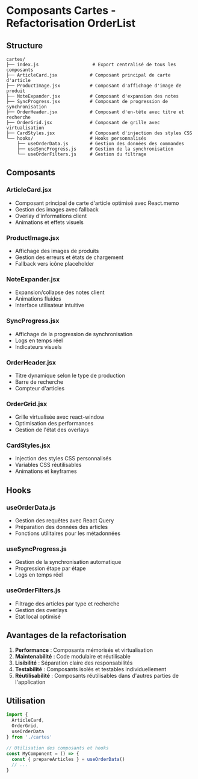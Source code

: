 # Composants Cartes - Refactorisation OrderList

## Structure

```
cartes/
├── index.js                    # Export centralisé de tous les composants
├── ArticleCard.jsx            # Composant principal de carte d'article
├── ProductImage.jsx           # Composant d'affichage d'image de produit
├── NoteExpander.jsx           # Composant d'expansion des notes
├── SyncProgress.jsx           # Composant de progression de synchronisation
├── OrderHeader.jsx            # Composant d'en-tête avec titre et recherche
├── OrderGrid.jsx              # Composant de grille avec virtualisation
├── CardStyles.jsx             # Composant d'injection des styles CSS
└── hooks/                     # Hooks personnalisés
    ├── useOrderData.js        # Gestion des données des commandes
    ├── useSyncProgress.js     # Gestion de la synchronisation
    └── useOrderFilters.js     # Gestion du filtrage
```

## Composants

### ArticleCard.jsx
- Composant principal de carte d'article optimisé avec React.memo
- Gestion des images avec fallback
- Overlay d'informations client
- Animations et effets visuels

### ProductImage.jsx
- Affichage des images de produits
- Gestion des erreurs et états de chargement
- Fallback vers icône placeholder

### NoteExpander.jsx
- Expansion/collapse des notes client
- Animations fluides
- Interface utilisateur intuitive

### SyncProgress.jsx
- Affichage de la progression de synchronisation
- Logs en temps réel
- Indicateurs visuels

### OrderHeader.jsx
- Titre dynamique selon le type de production
- Barre de recherche
- Compteur d'articles

### OrderGrid.jsx
- Grille virtualisée avec react-window
- Optimisation des performances
- Gestion de l'état des overlays

### CardStyles.jsx
- Injection des styles CSS personnalisés
- Variables CSS réutilisables
- Animations et keyframes

## Hooks

### useOrderData.js
- Gestion des requêtes avec React Query
- Préparation des données des articles
- Fonctions utilitaires pour les métadonnées

### useSyncProgress.js
- Gestion de la synchronisation automatique
- Progression étape par étape
- Logs en temps réel

### useOrderFilters.js
- Filtrage des articles par type et recherche
- Gestion des overlays
- État local optimisé

## Avantages de la refactorisation

1. **Performance** : Composants mémorisés et virtualisation
2. **Maintenabilité** : Code modulaire et réutilisable
3. **Lisibilité** : Séparation claire des responsabilités
4. **Testabilité** : Composants isolés et testables individuellement
5. **Réutilisabilité** : Composants réutilisables dans d'autres parties de l'application

## Utilisation

```jsx
import { 
  ArticleCard, 
  OrderGrid, 
  useOrderData 
} from './cartes'

// Utilisation des composants et hooks
const MyComponent = () => {
  const { prepareArticles } = useOrderData()
  // ...
}
```
